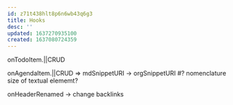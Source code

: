 ```yaml
---
id: z71t438hlt8p6n6wb43q6g3
title: Hooks
desc: ''
updated: 1637270935100
created: 1637080724359
---
```


onTodoItem.||CRUD

onAgendaItem.||CRUD => mdSnippetURI -> orgSnippetURI
#? nomenclature size of textual elememt?

onHeaderRenamed -> change backlinks
